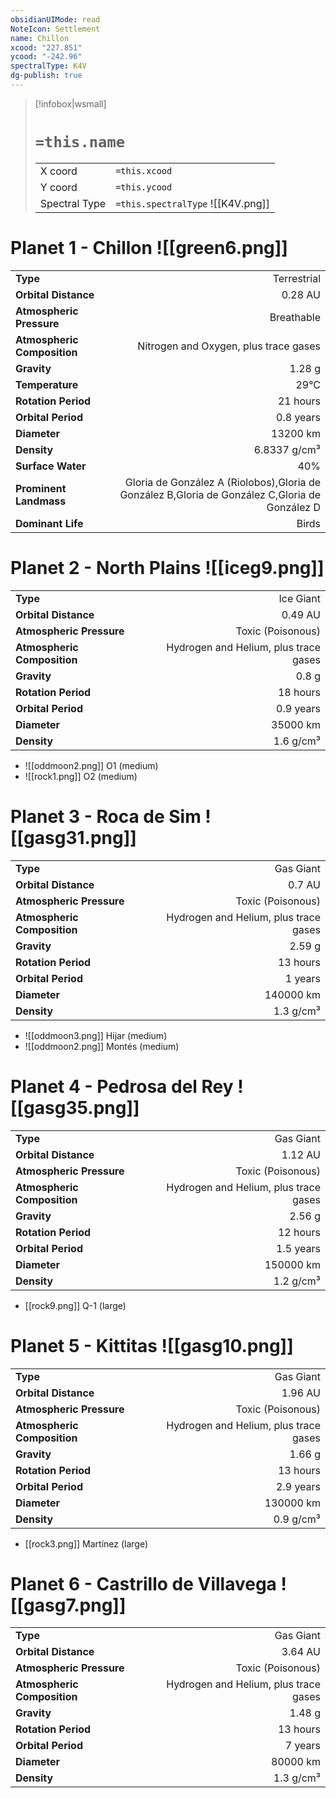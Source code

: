 ```yaml
---
obsidianUIMode: read
NoteIcon: Settlement
name: Chillon
xcood: "227.851"
ycood: "-242.96"
spectralType: K4V
dg-publish: true
---
```

> [!infobox|wsmall]
> # `=this.name`
> | | |
> | - | - |
> | X coord | `=this.xcood` |
> | Y coord| `=this.ycood` |
> | Spectral Type | `=this.spectralType` ![[K4V.png]] |

# Planet 1 - Chillon ![[green6.png]]
|                             |                           |
| --------------------------- | -------------------------:|
| **Type**                    |             Terrestrial |
| **Orbital Distance**        |   0.28 AU |
| **Atmospheric Pressure**    |       Breathable |
| **Atmospheric Composition** |      Nitrogen and Oxygen, plus trace gases |
| **Gravity**                 |        1.28 g |
| **Temperature**             |    29°C |
| **Rotation Period**         |  21 hours |
| **Orbital Period** | 0.8 years |
| **Diameter**                |      13200 km | 
| **Density**                 |    6.8337 g/cm³ |
| **Surface Water**           |           40% | 
| **Prominent Landmass**      |         Gloria de González A (Riolobos),Gloria de González B,Gloria de González C,Gloria de González D | 
| **Dominant Life**           |         Birds |





# Planet 2 - North Plains ![[iceg9.png]]
|                             |                           |
| --------------------------- | -------------------------:|
| **Type**                    |             Ice Giant |
| **Orbital Distance**        |   0.49 AU |
| **Atmospheric Pressure**    |       Toxic (Poisonous) |
| **Atmospheric Composition** |      Hydrogen and Helium, plus trace gases |
| **Gravity**                 |        0.8 g |
| **Rotation Period**         |  18 hours |
| **Orbital Period** | 0.9 years |
| **Diameter**                |      35000 km | 
| **Density**                 |    1.6 g/cm³ |



- ![[oddmoon2.png]] O1 (medium)
- ![[rock1.png]] O2 (medium)


# Planet 3 - Roca de Sim ![[gasg31.png]]
|                             |                           |
| --------------------------- | -------------------------:|
| **Type**                    |             Gas Giant |
| **Orbital Distance**        |   0.7 AU |
| **Atmospheric Pressure**    |       Toxic (Poisonous) |
| **Atmospheric Composition** |      Hydrogen and Helium, plus trace gases |
| **Gravity**                 |        2.59 g |
| **Rotation Period**         |  13 hours |
| **Orbital Period** | 1 years |
| **Diameter**                |      140000 km | 
| **Density**                 |    1.3 g/cm³ |



- ![[oddmoon3.png]] Hijar (medium)
- ![[oddmoon2.png]] Montés (medium)


# Planet 4 - Pedrosa del Rey ![[gasg35.png]]
|                             |                           |
| --------------------------- | -------------------------:|
| **Type**                    |             Gas Giant |
| **Orbital Distance**        |   1.12 AU |
| **Atmospheric Pressure**    |       Toxic (Poisonous) |
| **Atmospheric Composition** |      Hydrogen and Helium, plus trace gases |
| **Gravity**                 |        2.56 g |
| **Rotation Period**         |  12 hours |
| **Orbital Period** | 1.5 years |
| **Diameter**                |      150000 km | 
| **Density**                 |    1.2 g/cm³ |



- [[rock9.png]] Q-1 (large)

# Planet 5 - Kittitas ![[gasg10.png]]
|                             |                           |
| --------------------------- | -------------------------:|
| **Type**                    |             Gas Giant |
| **Orbital Distance**        |   1.96 AU |
| **Atmospheric Pressure**    |       Toxic (Poisonous) |
| **Atmospheric Composition** |      Hydrogen and Helium, plus trace gases |
| **Gravity**                 |        1.66 g |
| **Rotation Period**         |  13 hours |
| **Orbital Period** | 2.9 years |
| **Diameter**                |      130000 km | 
| **Density**                 |    0.9 g/cm³ |



- [[rock3.png]] Martínez (large)

# Planet 6 - Castrillo de Villavega ![[gasg7.png]]
|                             |                           |
| --------------------------- | -------------------------:|
| **Type**                    |             Gas Giant |
| **Orbital Distance**        |   3.64 AU |
| **Atmospheric Pressure**    |       Toxic (Poisonous) |
| **Atmospheric Composition** |      Hydrogen and Helium, plus trace gases |
| **Gravity**                 |        1.48 g |
| **Rotation Period**         |  13 hours |
| **Orbital Period** | 7 years |
| **Diameter**                |      80000 km | 
| **Density**                 |    1.3 g/cm³ |





